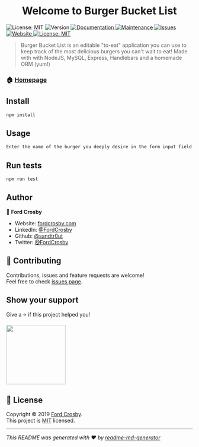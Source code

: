 <h1 align="center">Welcome to Burger Bucket List</h1>
<p>
   <img alt="License: MIT" src="https://img.shields.io/static/v1?label=stack&message=back-end&color=important&style=flat-square" />
  <img alt="Version" src="https://img.shields.io/badge/version-1.0.0-blue.svg?cacheSeconds=2592000&style=flat-square" />
  <a href="https://github.com/sandtr0ut/burger#readme">
    <img alt="Documentation" src="https://img.shields.io/badge/documentation-yes-brightgreen?style=flat-square" target="_blank" />
  </a>
  <a href="https://github.com/sandtr0ut/burger/graphs/commit-activity">
    <img alt="Maintenance" src="https://img.shields.io/badge/Maintained%3F-yes-blueviolet?style=flat-square" target="_blank" />
  </a>
  <a href="https://github.com/sandtr0ut/burger/issues">
    <img alt="Issues" src="https://img.shields.io/github/issues/sandtr0ut/burger?style=flat-square" target="_blank" />
    </a>
  <a href="https://calm-garden-80956.herokuapp.com/burgers">
    <img alt="Website" src="https://img.shields.io/website?down_color=red&down_message=offline&up_color=blue&up_message=online&style=flat-square&url=https%3A%2F%2Fcalm-garden-80956.herokuapp.com%2Fburgers" target="_blank">
    </a>

  <a href="https://github.com/sandtr0ut/burger/blob/master/LICENSE">
    <img alt="License: MIT" src="https://img.shields.io/badge/License-MIT-yellow?style=flat-square" target="_blank" />
  </a>
</p>

> Burger Bucket List is an editable "to-eat" application you can use to keep track of the most delicious burgers you can't wait to eat! Made with with NodeJS, MySQL, Express, Handlebars and a homemade ORM (yum!)

### 🏠 [Homepage](https://github.com/sandtr0ut/burger#readme)

## Install

```sh
npm install
```

## Usage

```sh
Enter the name of the burger you deeply desire in the form input field and submit. Once you eat your beautiful burger, click "Devour It"
```

## Run tests

```sh
npm run test
```

## Author

👤 **Ford Crosby**

- Website: [fordcrosby.com](fordcrosby.com)
- LinkedIn: [@FordCrosby](https://www.linkedin.com/in/fordcrosby/)
- Github: [@sandtr0ut](https://github.com/sandtr0ut)
- Twitter: [@FordCrosby](https://twitter.com/FordCrosby)

## 🤝 Contributing

Contributions, issues and feature requests are welcome!<br />Feel free to check [issues page](https://github.com/sandtr0ut/burger/issues).

## Show your support

Give a ⭐️ if this project helped you!

<a href="https://www.patreon.com/sandtr0ut">
  <img src="https://c5.patreon.com/external/logo/become_a_patron_button@2x.png" width="160">
</a>

## 📝 License

Copyright © 2019 [Ford Crosby](https://github.com/sandtr0ut).<br />
This project is [MIT](https://github.com/sandtr0ut/burger/blob/master/LICENSE) licensed.

---

_This README was generated with ❤️ by [readme-md-generator](https://github.com/kefranabg/readme-md-generator)_
